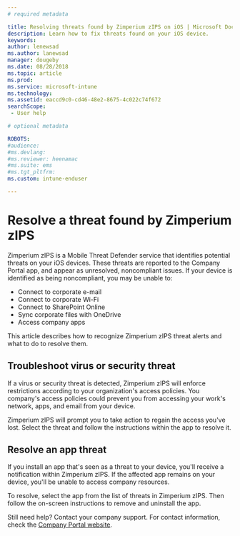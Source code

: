 ```yaml
---
# required metadata

title: Resolving threats found by Zimperium zIPS on iOS | Microsoft Docs
description: Learn how to fix threats found on your iOS device.
keywords:
author: lenewsad
ms.author: lanewsad
manager: dougeby
ms.date: 08/28/2018
ms.topic: article
ms.prod:
ms.service: microsoft-intune
ms.technology:
ms.assetid: eaccd9c0-cd46-48e2-8675-4c022c74f672
searchScope:
 - User help

# optional metadata

ROBOTS:  
#audience:
#ms.devlang:
#ms.reviewer: heenamac
#ms.suite: ems
#ms.tgt_pltfrm:
ms.custom: intune-enduser

---
```


# Resolve a threat found by Zimperium zIPS

Zimperium zIPS is a Mobile Threat Defender service that identifies potential threats on your iOS devices. These threats are reported to the Company Portal app, and appear as unresolved, noncompliant issues. If your device is identified as being noncompliant, you may be unable to:

* Connect to corporate e-mail
* Connect to corporate Wi-Fi
* Connect to SharePoint Online
* Sync corporate files with OneDrive
* Access company apps

This article describes how to recognize Zimperium zIPS threat alerts and what to do to resolve them. 

## Troubleshoot virus or security threat  
If a virus or security threat is detected, Zimperium zIPS will enforce restrictions according to your organization's access policies. You company's access policies could prevent you from accessing your work's network, apps, and email from your device.  

Zimperium zIPS will prompt you to take action to regain the access you've lost. Select the threat and follow the instructions within the app to resolve it.  

## Resolve an app threat

If you install an app that's seen as a threat to your device, you'll receive a notification within Zimperium zIPS. If the affected app remains on your device, you'll be unable to access company resources.  

To resolve, select the app from the list of threats in Zimperium zIPS. Then follow the on-screen instructions to remove and uninstall the app.  

Still need help? Contact your company support. For contact information, check the [Company Portal website](https://portal.manage.microsoft.com/helpdesk). 
